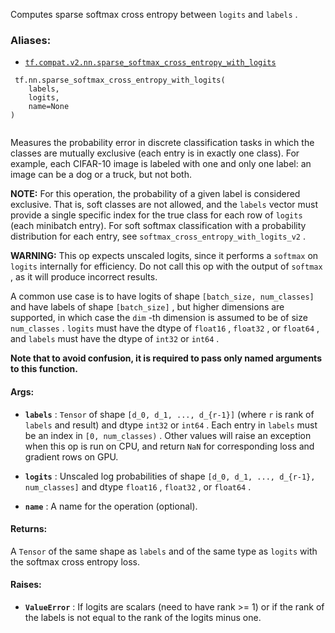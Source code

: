 Computes sparse softmax cross entropy between  `logits`  and  `labels` .



### Aliases:

- [ `tf.compat.v2.nn.sparse_softmax_cross_entropy_with_logits` ](/api_docs/python/tf/nn/sparse_softmax_cross_entropy_with_logits)



```
 tf.nn.sparse_softmax_cross_entropy_with_logits(
    labels,
    logits,
    name=None
)
 
```

Measures the probability error in discrete classification tasks in which the
classes are mutually exclusive (each entry is in exactly one class).  For
example, each CIFAR-10 image is labeled with one and only one label: an image
can be a dog or a truck, but not both.

**NOTE:**   For this operation, the probability of a given label is considered
exclusive.  That is, soft classes are not allowed, and the  `labels`  vector
must provide a single specific index for the true class for each row of
 `logits`  (each minibatch entry).  For soft softmax classification with
a probability distribution for each entry, see
 `softmax_cross_entropy_with_logits_v2` .

**WARNING:**  This op expects unscaled logits, since it performs a  `softmax` 
on  `logits`  internally for efficiency.  Do not call this op with the
output of  `softmax` , as it will produce incorrect results.

A common use case is to have logits of shape
 `[batch_size, num_classes]`  and have labels of shape
 `[batch_size]` , but higher dimensions are supported, in which
case the  `dim` -th dimension is assumed to be of size  `num_classes` .
 `logits`  must have the dtype of  `float16` ,  `float32` , or  `float64` , and
 `labels`  must have the dtype of  `int32`  or  `int64` .

<strong>Note that to avoid confusion, it is required to pass only named arguments to
this function.</strong>



#### Args:

- **`labels`** :  `Tensor`  of shape  `[d_0, d_1, ..., d_{r-1}]`  (where  `r`  is rank of
 `labels`  and result) and dtype  `int32`  or  `int64` . Each entry in  `labels` 
must be an index in  `[0, num_classes)` . Other values will raise an
exception when this op is run on CPU, and return  `NaN`  for corresponding
loss and gradient rows on GPU.

- **`logits`** : Unscaled log probabilities of shape <code translate="no" dir="ltr">[d_0, d_1, ..., d_{r-1},
num_classes]</code> and dtype  `float16` ,  `float32` , or  `float64` .

- **`name`** : A name for the operation (optional).



#### Returns:
A  `Tensor`  of the same shape as  `labels`  and of the same type as  `logits` 
with the softmax cross entropy loss.



#### Raises:

- **`ValueError`** : If logits are scalars (need to have rank >= 1) or if the rank
of the labels is not equal to the rank of the logits minus one.

